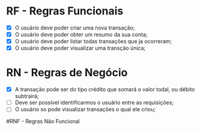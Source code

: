 # RF - Regras Funcionais

- [x] O usuário deve poder criar uma nova transação;
- [x] O usuário deve poder obter um resumo da sua conta;
- [x] O usuário deve poder listar todas transações que ja ocorreram;
- [x] O usuário deve poder visualizar uma transção única;

# RN - Regras de Negócio

- [x] A transação pode ser do tipo crédito que somará o valor todal, ou débito subtrairá;
- [ ] Deve ser possível identificarmos o usuário entre as requisições;
- [ ] O usuário so pode visualizar transações o qual ele criou;

#RNF - Regras Não Funcional
